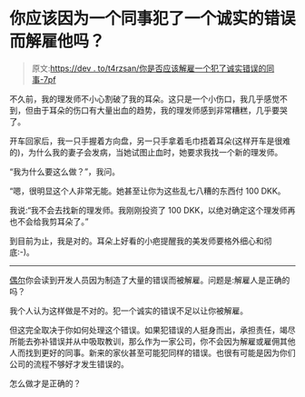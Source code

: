 # 你应该因为一个同事犯了一个诚实的错误而解雇他吗？

> 原文:[https://dev . to/t4rzsan/你是否应该解雇一个犯了诚实错误的同事-7pf](https://dev.to/t4rzsan/should-you-fire-a-coworker-for-making-an-honest-mistake-7pf)

不久前，我的理发师不小心割破了我的耳朵。这只是一个小伤口，我几乎感觉不到，但由于耳朵的伤口有大量出血的趋势，我的理发师感到非常糟糕，几乎要哭了。

开车回家后，我一只手握着方向盘，另一只手拿着毛巾捂着耳朵(这样开车是很难的)，为什么我的妻子会发病，当她试图止血时，她要求我找一个新的理发师。

“我为什么要这么做？”，我问。

“嗯，很明显这个人非常无能。她甚至让你为这些乱七八糟的东西付 100 DKK。

我说:“我不会去找新的理发师。我刚刚投资了 100 DKK，以绝对确定这个理发师再也不会给我剪耳朵了。”

到目前为止，我是对的。耳朵上好看的小疤提醒我的美发师要格外细心和彻底:-)。

* * *

[偶尔](https://dev.to/ben/what-was-the-worst-bug-youve-ever-written-2cn7)你会读到开发人员因为制造了大量的错误而被解雇。问题是:解雇人是正确的吗？

我个人认为这样做是不对的。犯一个诚实的错误不足以让你被解雇。

但这完全取决于你如何处理这个错误。如果犯错误的人挺身而出，承担责任，竭尽所能去弥补错误并从中吸取教训，那么作为一家公司，你不会因为解雇或雇佣其他人而找到更好的同事。新来的家伙甚至可能犯同样的错误。也很有可能是因为你们公司的流程不够好才发生错误的。

怎么做才是正确的？